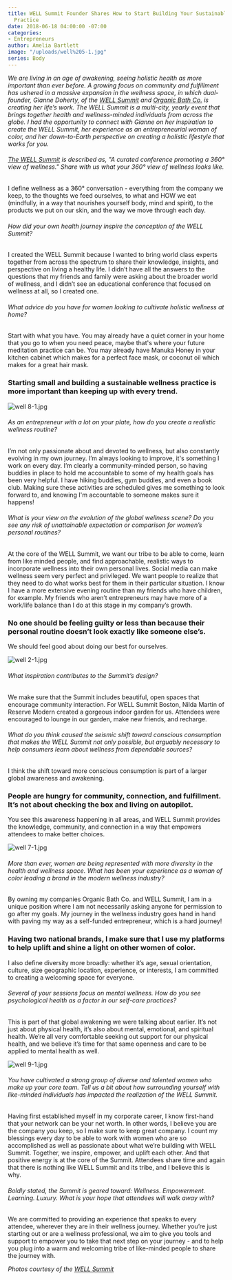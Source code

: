 ```yaml
---
title: WELL Summit Founder Shares How to Start Building Your Sustainable Wellness
  Practice
date: 2018-06-18 04:00:00 -07:00
categories:
- Entrepreneurs
author: Amelia Bartlett
image: "/uploads/well%205-1.jpg"
series: Body
---
```


_We are living in an age of awakening, seeing holistic health as more important than ever before. A growing focus on community and fulfillment has ushered in a massive expansion in the wellness space, in which dual-founder, Gianne Doherty, of the [WELL Summit](https://wellsummit.org/) and [Organic Bath Co.](https://www.organicbath.co/) is creating her life’s work. The WELL Summit is a multi-city, yearly event that brings together health and wellness-minded individuals from across the globe. I had the opportunity to connect with Gianne on her inspiration to create the WELL Summit, her experience as an entrepreneurial woman of color, and her down-to-Earth perspective on creating a holistic lifestyle that works for you._

###### [The WELL Summit](https://wellsummit.org/) is described as, "A curated conference promoting a 360° view of wellness." Share with us what your 360° view of wellness looks like.

I define wellness as a 360° conversation - everything from the company we keep, to the thoughts we feed ourselves, to what and HOW we eat (mindfully, in a way that nourishes yourself body, mind and spirit), to the products we put on our skin, and the way we move through each day.

###### How did your own health journey inspire the conception of the WELL Summit? 

I created the WELL Summit because I wanted to bring world class experts together from across the spectrum to share their knowledge, insights, and perspective on living a healthy life. I didn’t have all the answers to the questions that my friends and family were asking about the broader world of wellness, and I didn’t see an educational conference that focused on wellness at all, so I created one.

###### What advice do you have for women looking to cultivate holistic wellness at home?

Start with what you have. You may already have a quiet corner in your home that you go to when you need peace, maybe that's where your future meditation practice can be. You may already have Manuka Honey in your kitchen cabinet which makes for a perfect face mask, or coconut oil which makes for a great hair mask. 

### Starting small and building a sustainable wellness practice is more important than keeping up with every trend.

![well 8-1.jpg](/uploads/well%208-1.jpg)

###### As an entrepreneur with a lot on your plate, how do you create a realistic wellness routine? 

I’m not only passionate about and devoted to wellness, but also constantly evolving in my own journey. I’m always looking to improve, it's something I work on every day. I’m clearly a community-minded person, so having buddies in place to hold me accountable to some of my health goals has been very helpful. I have hiking buddies, gym buddies, and even a book club. Making sure these activities are scheduled gives me something to look forward to, and knowing I'm accountable to someone makes sure it happens!  

###### What is your view on the evolution of the global wellness scene? Do you see any risk of unattainable expectation or comparison for women’s personal routines? 

At the core of the WELL Summit, we want our tribe to be able to come, learn from like minded people, and find approachable, realistic ways to incorporate wellness into their own personal lives. Social media can make wellness seem very perfect and privileged. We want people to realize that they need to do what works best for them in their particular situation. I know I have a more extensive evening routine than my friends who have children, for example. My friends who aren’t entrepreneurs may have more of a work/life balance than I do at this stage in my company’s growth. 

### No one should be feeling guilty or less than because their personal routine doesn’t look exactly like someone else’s. 

We should feel good about doing our best for ourselves.

![well 2-1.jpg](/uploads/well%202-1.jpg)

###### What inspiration contributes to the Summit’s design? 

We make sure that the Summit includes beautiful, open spaces that encourage community interaction. For WELL Summit Boston, Nilda Martin of Reserve Modern created a gorgeous indoor garden for us. Attendees were encouraged to lounge in our garden, make new friends, and recharge.

###### What do you think caused the seismic shift toward conscious consumption that makes the WELL Summit not only possible, but arguably necessary to help consumers learn about wellness from dependable sources? 

I think the shift toward more conscious consumption is part of a larger global awareness and awakening. 

### People are hungry for community, connection, and fulfillment. It’s not about checking the box and living on autopilot. 

You see this awareness happening in all areas, and WELL Summit provides the knowledge, community, and connection in a way that empowers attendees to make better choices.

![well 7-1.jpg](/uploads/well%207-1.jpg)

###### More than ever, women are being represented with more diversity in the health and wellness space. What has been your experience as a woman of color leading a brand in the modern wellness industry? 

By owning my companies Organic Bath Co. and WELL Summit, I am in a unique position where I am not necessarily asking anyone for permission to go after my goals. My journey in the wellness industry goes hand in hand with paving my way as a self-funded entrepreneur, which is a hard journey! 

### Having two national brands, I make sure that I use my platforms to help uplift and shine a light on other women of color. 

I also define diversity more broadly: whether it’s age, sexual orientation, culture, size geographic location, experience, or interests, I am committed to creating a welcoming space for everyone. 

###### Several of your sessions focus on mental wellness. How do you see psychological health as a factor in our self-care practices? 

This is part of that global awakening we were talking about earlier. It’s not just about physical health, it’s also about mental, emotional, and spiritual health. We’re all very comfortable seeking out support for our physical health, and we believe it’s time for that same openness and care to be applied to mental health as well.

![well 9-1.jpg](/uploads/well%209-1.jpg)

###### You have cultivated a strong group of diverse and talented women who make up your core team. Tell us a bit about how surrounding yourself with like-minded individuals has impacted the realization of the WELL Summit. 

Having first established myself in my corporate career, I know first-hand that your network can be your net worth. In other words, I believe you are the company you keep, so I make sure to keep great company. I count my blessings every day to be able to work with women who are so accomplished as well as passionate about what we’re building with WELL Summit. Together, we inspire, empower, and uplift each other. And that positive energy is at the core of the Summit. Attendees share time and again that there is nothing like WELL Summit and its tribe, and I believe this is why.

###### Boldly stated, the Summit is geared toward: Wellness. Empowerment. Learning. Luxury. What is your hope that attendees will walk away with? 

We are committed to providing an experience that speaks to every attendee, wherever they are in their wellness journey. Whether you’re just starting out or are a wellness professional, we aim to give you tools and support to empower you to take that next step on your journey - and to help you plug into a warm and welcoming tribe of like-minded people to share the journey with.

_Photos courtesy of the [WELL Summit](https://wellsummit.org/)_